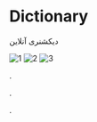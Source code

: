 # Dictionary
دیکشنری آنلاین





![1](https://user-images.githubusercontent.com/101221304/173012147-57e32237-9a88-4f7c-ae2b-f265ab5198e8.png)  ![2](https://user-images.githubusercontent.com/101221304/173012168-763e62c9-c653-4aad-9639-ecc63a69fa52.png)  ![3](https://user-images.githubusercontent.com/101221304/173012935-875b66bc-905b-4e7f-8c8f-dfcbb59b14e3.png)


.

.

.

